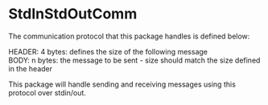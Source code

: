 # StdInStdOutComm

The communication protocol that this package handles is defined below:

HEADER: 4 bytes: defines the size of the following message  
BODY: n bytes: the message to be sent - size should match the size defined in the header

This package will handle sending and receiving messages using this protocol over stdin/out.

